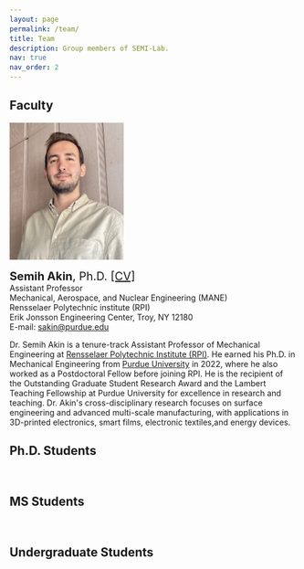 ```yaml
---
layout: page
permalink: /team/
title: Team
description: Group members of SEMI-Lab. 
nav: true
nav_order: 2
---
```


## Faculty

<img src="../assets/img/Akin_Semihh.jpg" width="200" height="240"/>
<br>

<span style="font-size: 20px;"> <b>Semih Akin</b>, Ph.D. <a href="https://semi-lab.github.io/assets\pdf\Semih_Akin_CV.pdf">[CV]</a></span> 
<br>
Assistant Professor
<br>
Mechanical, Aerospace, and Nuclear Engineering (MANE)
<br>
Rensselaer Polytechnic institute (RPI)
<br>
Erik Jonsson Engineering Center, Troy, NY 12180
<br>
E-mail:  <a href="mailto:sakine@purdue.edu">sakin@purdue.edu</a>


 Dr. Semih Akin is a tenure-track Assistant Professor of Mechanical Engineering at [Rensselaer Polytechnic Institute (RPI)](https://www.rpi.edu/). He earned his Ph.D. in Mechanical Engineering from [Purdue University](https://www.purdue.edu/) in 2022, where he also worked as a Postdoctoral Fellow before joining RPI. He is the recipient of the Outstanding Graduate Student Research Award and the Lambert Teaching Fellowship at Purdue University for excellence in research and teaching. Dr. Akin's cross-disciplinary research focuses on surface engineering and advanced multi-scale manufacturing, with applications in 3D-printed electronics, smart films, electronic textiles,and energy devices. 


## Ph.D. Students
<br>


<!--<style>
        .image-row {
            display: flex; /* Use flexbox for horizontal alignment */
            justify-content: space-between; /* Space evenly between the images */
            align-items: center; /* Center vertically */
        }

        .image-row img {
            max-width: 45%; /* Limit the width of each image */
            height: auto; /* Maintain aspect ratio */
        }
    </style>
</head>
<body>
    <div class="image-row">
        <img src="image1.jpg" alt="Image 1">
        <img src="image2.jpg" alt="Image 2">
    </div>
</body>
</html>
-->



## MS Students
<br>

## Undergraduate Students